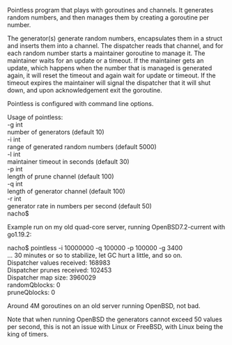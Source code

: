 Pointless program that plays with goroutines and channels.
It generates random numbers, and then manages them by creating a goroutine per number.

The generator(s) generate random numbers, encapsulates them in a struct and inserts them into a channel.
The dispatcher reads that channel, and for each random number starts a maintainer goroutine to manage it.
The maintainer waits for an update or a timeout. If the maintainer gets an update, which happens when the number that is managed is generated again, it will reset the timeout and again wait for update or timeout. If the timeout expires the maintainer will signal the dispatcher that it will shut down, and upon acknowledgement exit the goroutine.

Pointless is configured with command line options.

Usage of pointless:  
  -g int  
        number of generators (default 10)  
  -i int  
        range of generated random numbers (default 5000)  
  -l int  
        maintainer timeout in seconds (default 30)  
  -p int  
        length of prune channel (default 100)  
  -q int  
        length of generator channel (default 100)  
  -r int  
        generator rate in numbers per second (default 50)  
nacho$  

Example run on my old quad-core server, running OpenBSD7.2-current with go1.19.2:

nacho$ pointless -i 10000000 -q 100000 -p 100000 -g 3400  
... 30 minutes or so to stabilize, let GC hurt a little, and so on.  
Dispatcher values received: 168983  
Dispatcher prunes received: 102453  
Dispatcher map size: 3960029  
randomQblocks: 0  
pruneQblocks:  0  

Around 4M goroutines on an old server running OpenBSD, not bad.

Note that when running OpenBSD the generators cannot exceed 50 values per second,
this is not an issue with Linux or FreeBSD, with Linux being the king of timers.



